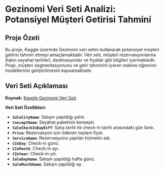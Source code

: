 # Gezinomi Veri Seti Analizi: Potansiyel Müşteri Getirisi Tahmini

## Proje Özeti

Bu proje, Kaggle üzerinde Gezinomi veri setini kullanarak potansiyel müşteri getirisi tahmin etmeyi amaçlamaktadır. Veri seti, müşteri rezervasyonlarına ilişkin seyahat tarihleri, destinasyonlar ve fiyatlar gibi bilgileri içermektedir. Proje, müşteri segmentasyonunu ve gelir tahminini içeren makine öğrenimi modellerinin geliştirilmesini kapsamaktadır.

## Veri Seti Açıklaması

**Kaynak:** [Kaggle Gezinomi Veri Seti](https://www.kaggle.com/datasets/your-dataset-link)

**Veri Seti Özellikleri:**
- **`SaleCityName`**: Satışın yapıldığı şehir.
- **`ConceptName`**: Seyahat paketinin konsepti.
- **`SaleCheckInDayDiff`**: Satış tarihi ile check-in tarihi arasındaki gün farkı.
- **`Price`**: Rezervasyon için ödenen toplam fiyat.
- **`ServiceName`**: Rezervasyonu yapılan hizmetin adı.
- **`CInDay`**: Check-in günü.
- **`CInMonth`**: Check-in ayı.
- **`CInYear`**: Check-in yılı.
- **`SaleDayName`**: Satışın yapıldığı hafta günü.
- **`SaleMonthName`**: Satışın yapıldığı ay.

